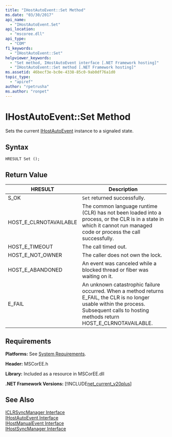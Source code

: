 ```yaml
---
title: "IHostAutoEvent::Set Method"
ms.date: "03/30/2017"
api_name: 
  - "IHostAutoEvent.Set"
api_location: 
  - "mscoree.dll"
api_type: 
  - "COM"
f1_keywords: 
  - "IHostAutoEvent::Set"
helpviewer_keywords: 
  - "Set method, IHostAutoEvent interface [.NET Framework hosting]"
  - "IHostAutoEvent::Set method [.NET Framework hosting]"
ms.assetid: 46becf3e-bc0e-4338-85c0-9ab0df76a1d0
topic_type: 
  - "apiref"
author: "rpetrusha"
ms.author: "ronpet"
---
```

# IHostAutoEvent::Set Method
Sets the current [IHostAutoEvent](../../../../docs/framework/unmanaged-api/hosting/ihostautoevent-interface.md) instance to a signaled state.  

## Syntax  

```  
HRESULT Set ();  
```  

## Return Value  


|HRESULT|Description|  
|-------------|-----------------|  
|S_OK|`Set` returned successfully.|  
|HOST_E_CLRNOTAVAILABLE|The common language runtime (CLR) has not been loaded into a process, or the CLR is in a state in which it cannot run managed code or process the call successfully.|  
|HOST_E_TIMEOUT|The call timed out.|  
|HOST_E_NOT_OWNER|The caller does not own the lock.|  
|HOST_E_ABANDONED|An event was canceled while a blocked thread or fiber was waiting on it.|  
|E_FAIL|An unknown catastrophic failure occurred. When a method returns E_FAIL, the CLR is no longer usable within the process. Subsequent calls to hosting methods return HOST_E_CLRNOTAVAILABLE.|  

## Requirements  
 **Platforms:** See [System Requirements](../../../../docs/framework/get-started/system-requirements.md).  

 **Header:** MSCorEE.h  

 **Library:** Included as a resource in MSCorEE.dll  

 **.NET Framework Versions:** [!INCLUDE[net_current_v20plus](../../../../includes/net-current-v20plus-md.md)]  

## See Also  
 [ICLRSyncManager Interface](../../../../docs/framework/unmanaged-api/hosting/iclrsyncmanager-interface.md)  
 [IHostAutoEvent Interface](../../../../docs/framework/unmanaged-api/hosting/ihostautoevent-interface.md)  
 [IHostManualEvent Interface](../../../../docs/framework/unmanaged-api/hosting/ihostmanualevent-interface.md)  
 [IHostSyncManager Interface](../../../../docs/framework/unmanaged-api/hosting/ihostsyncmanager-interface.md)
